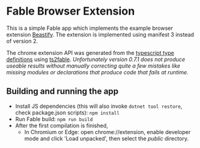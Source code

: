 # Fable Browser Extension

This is a simple Fable app which implements the example browser extension [Beastify](https://developer.mozilla.org/en-US/docs/Mozilla/Add-ons/WebExtensions/Your_second_WebExtension).
The extension is implemented using manifest 3 instead of version 2.

The chrome extension API was generated from the [typescript type definitions](https://www.npmjs.com/package/@types/chrome) using [ts2fable](https://github.com/fable-compiler/ts2fable). _Unfortunately version 0.7.1 does not produce useable results without manually correcting quite a few mistakes like missing modules or declarations that produce code that fails at runtime._

## Building and running the app

* Install JS dependencies (this will also invoke `dotnet tool restore`, check package.json scripts): `npm install`
* Run Fable build: `npm run build`
* After the first compilation is finished,
    * In Chromium or Edge: open chrome://extension, enable developer mode and click 'Load unpacked', then select the _public_ directory.